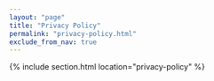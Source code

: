 ```yaml
---
layout: "page"
title: "Privacy Policy"
permalink: "privacy-policy.html"
exclude_from_nav: true
---
```

{% include section.html location="privacy-policy" %}
